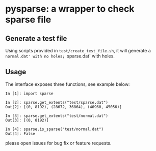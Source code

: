 # pysparse: a wrapper to check sparse file


## Generate a test file

Using scripts provided in `test/create_test_file.sh`, it will generate a
`normal.dat' with no holes; `sparse.dat` with holes.


## Usage

The interface exposes three functions, see example below:


    In [1]: import sparse

    In [2]: sparse.get_extents("test/sparse.dat")
    Out[2]: [(0, 8192), (28672, 36864), (40960, 45056)]

    In [3]: sparse.get_extents("test/normal.dat")
    Out[3]: [(0, 8192)]

    In [4]: sparse.is_sparse("test/normal.dat")
    Out[4]: False


please open issues for bug fix or feature requests.


